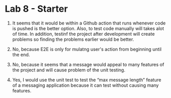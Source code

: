 # Lab 8 - Starter

1. It seems that it would be within a Github action that runs whenever code is pushed is the better option. Also, to test code manually will takes alot of time. In addition, testinf the project after development will create problems so finding the problems earlier would be better.

2. No, because E2E is only for mulatng user's action from beginning until the end.

3. No, because it seems that a message would appeal to many features of the project and will cause problem of the unit testing.

4. Yes, I would use the unit test to test the “max message length” feature of a messaging application because it can test without causing many features.